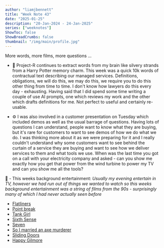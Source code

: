 ```yaml
---
author: "liamjbennett"
title: "Week Note 43"
date: "2025-01-25"
description: "20-Jan-2024 - 24-Jan-2025"
series: ["weeknotes"]
ShowToc: false
ShowBreadCrumbs: false
thumbnail: "/img/main/profile.jpg"
---
```


More words, more films, more questions ...

* 📜 Project-R continues to extract words from my brain like silvery strands from a Harry Potter memory charm. This week was a quick 10k words of contractual text describing our managed services. Definitions, obligations, we will do this, we may do this, we require you to do this other thing from time to time. I don't know how lawyers do this every day - exhausting. Having said that I did spend some time writing a couple of use AI prompts, one which reviews my work and the other which drafts definitions for me. Not perfect to useful and certainly re-usable.

* ⚙️ I was also involved in a customer presentation on Tuesday which included demos as well as the usual barrage of questions. Having lots of questions I can understand, people want to know what they are buying, but it's rare for customers to want to see demos of how we do what we do. I was thinking more about it as we were preparing for it and I really couldn't understand why some customers want to see behind the curtain of a service they are buying and want to see how we deliver services to them and what tools we use. When was the last time you got on a call with your electricity company and asked - can you show me exactly how you get that power from the wind turbine to power my TV and can you show me all the tools?

🎥 - This weeks background entertainment: 
*Usually my evening entertain in TV, however we had run out of things we wanted to watch so this weeks background entertainment was a string of films from the 90s - surprisingly many of which I had never actually seen before*

* [Flatliners](https://www.imdb.com/title/tt0099582/)
* [Point break](https://www.imdb.com/title/tt0102685)
* [Tank Girl](https://www.imdb.com/title/tt0114614)
* [Sixth Sense](https://www.imdb.com/title/tt0167404)
* [Seven](https://www.imdb.com/title/tt0114369)
* [So I married an axe murderer](https://www.imdb.com/title/tt0108174)
* [Sliding Doors](https://www.imdb.com/title/tt0120148)
* [Happy Gilmore](https://www.imdb.com/title/tt0116483)